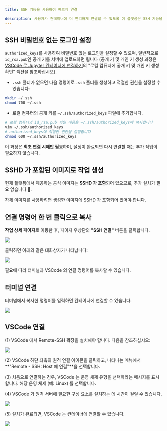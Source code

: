 ```yaml
---
title: SSH 기능을 사용하여 빠르게 연결

description: 사용자가 컨테이너에 더 편리하게 연결할 수 있도록 이 플랫폼은 SSH 기능을 제공합니다. SSH 비밀번호 없이 로그인을 설정한 후에는 사용자가 터미널이나 VSCode 를 통해 컨테이너에 연결할 수 있는 명령어를 한 번 클릭으로 복사할 수 있습니다.
---
```


## SSH 비밀번호 없는 로그인 설정

`authorized_keys`를 사용하여 비밀번호 없는 로그인을 설정할 수 있으며, 일반적으로 `id_rsa.pub`인 공개 키를 서버에 업로드하면 됩니다 (공개 키 및 개인 키 생성 과정은 [VSCode 로 Jupyter 컨테이너에 연결하기](./vscode-ssh.md)의 "로컬 컴퓨터에 공개 키 및 개인 키 생성 확인" 섹션을 참조하십시오).

- `.ssh` 폴더가 없으면 다음 명령어로 `.ssh` 폴더를 생성하고 적절한 권한을 설정할 수 있습니다:

```bash
mkdir ~/.ssh
chmod 700 ~/.ssh
```

- 로컬 컴퓨터의 공개 키를 `~/.ssh/authorized_keys` 파일에 추가합니다.

```bash
# 로컬 컴퓨터의 id_rsa.pub 파일 내용을 ~/.ssh/authorized_keys에 복사합니다
vim ~/.ssh/authorized_keys
# authorized_keys에 적절한 권한을 설정합니다
chmod 600 ~/.ssh/authorized_keys
```

이 과정은 **최초 연결 시에만 필요**하며, 설정이 완료되면 다시 연결할 때는 추가 작업이 필요하지 않습니다.

## SSHD 가 포함된 이미지로 작업 생성

현재 플랫폼에서 제공하는 공식 이미지는 **SSHD 가 포함**되어 있으므로, 추가 설치가 필요 없습니다 🚀.

자체 이미지를 사용하려면 생성한 이미지에 SSHD 가 포함되어 있어야 합니다.

## 연결 명령어 한 번 클릭으로 복사

**작업 상세 페이지**로 이동한 후, 페이지 우상단의 **"SSH 연결"** 버튼을 클릭합니다.

![](./img/ssh-func/ssh-detail.webp)

클릭하면 아래와 같은 대화상자가 나타납니다:

![](./img/ssh-func/ssh-func.webp)

필요에 따라 터미널과 VSCode 의 연결 명령어를 복사할 수 있습니다.

## 터미널 연결

터미널에서 복사한 명령어를 입력하면 컨테이너에 연결할 수 있습니다.

![](./img/ssh-func/terminal.webp)

## VSCode 연결

(1) VSCode 에서 Remote-SSH 확장을 설치해야 합니다. 다음을 참조하십시오:

![](./img/ssh-func/remote-ssh.webp)

(2) VSCode 하단 좌측의 원격 연결 아이콘을 클릭하고, 나타나는 메뉴에서 **"Remote - SSH: Host 에 연결"**을 선택합니다.

(3) 처음으로 연결하는 경우, VSCode 는 운영 체제 유형을 선택하라는 메시지를 표시합니다. 해당 운영 체제 (예: Linux) 를 선택합니다.

(4) VSCode 가 원격 서버에 필요한 구성 요소를 설치하는 데 시간이 걸릴 수 있습니다.

![](./img/ssh-func/download-server.webp)

(5) 설치가 완료되면, VSCode 는 컨테이너에 연결할 수 있습니다.

![](./img/ssh-func/connect.webp)
